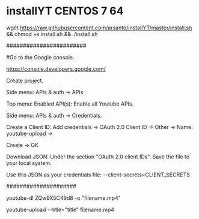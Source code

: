 # installYT CENTOS 7 64

wget https://raw.githubusercontent.com/arsanto/installYT/master/install.sh && chmod +x install.sh && ./install.sh


########################

#Go to the Google console.

https://console.developers.google.com/ 



Create project.

Side menu: APIs & auth -> APIs

Top menu: Enabled API(s): Enable all Youtube APIs.

Side menu: APIs & auth -> Credentials.

Create a Client ID: Add credentials -> OAuth 2.0 Client ID -> Other -> Name: youtube-upload -> 

Create -> OK

Download JSON: Under the section "OAuth 2.0 client IDs". Save the file to your local system.

Use this JSON as your credentials file: --client-secrets=CLIENT_SECRETS


#####################

youtube-dl ZQw9X5C49d8 -o "filename.mp4"

youtube-upload --title="title" filename.mp4

